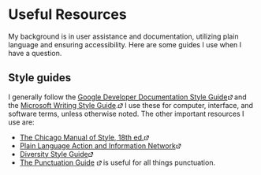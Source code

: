 # Useful Resources

My background is in user assistance and documentation, utilizing plain language and ensuring accessibility. Here are some guides I use when I have a
question.

## Style guides

I generally follow the [Google Developer Documentation Style Guide](https://developers.google.com/style)![](Resources/Images/offsite-link.png) and the [Microsoft Writing Style
Guide](https://docs.microsoft.com/en-us/style-guide/welcome/).![](Resources/Images/offsite-link.png)
I use these for computer, interface, and software terms, unless otherwise noted. The other important resources I use are:

-   [The Chicago Manual of Style, 18th ed.](http://www.chicagomanualofstyle.org/home.html)![](Resources/Images/offsite-link.png)
-   [Plain Language Action and Information Network](http://www.plainlanguage.gov/)![](Resources/Images/offsite-link.png)
-   [Diversity Style Guide](http://www.diversitystyleguide.com/)![](Resources/Images/offsite-link.png)
-   [The Punctuation
Guide](http://www.thepunctuationguide.com/index.html)
![](Resources/Images/offsite-link.png) is useful for all things punctuation.

